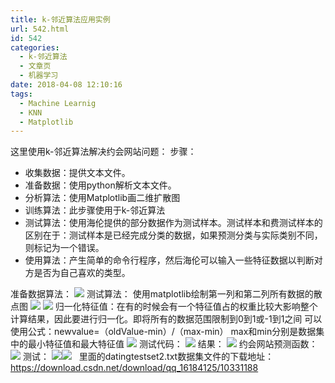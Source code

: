 ```yaml
---
title: k-邻近算法应用实例
url: 542.html
id: 542
categories:
  - k-邻近算法
  - 文章页
  - 机器学习
date: 2018-04-08 12:10:16
tags:
  - Machine Learnig
  - KNN
  - Matplotlib
---
```


这里使用k-邻近算法解决约会网站问题： 步骤：

*   收集数据：提供文本文件。
*   准备数据：使用python解析文本文件。
*   分析算法：使用Matplotlib画二维扩散图
*   训练算法：此步骤使用于k-邻近算法
*   测试算法：使用海伦提供的部分数据作为测试样本。测试样本和费测试样本的区别在于：测试样本是已经完成分类的数据，如果预测分类与实际类别不同，则标记为一个错误。
*   使用算法：产生简单的命令行程序，然后海伦可以输入一些特征数据以判断对方是否为自己喜欢的类型。

准备数据算法： ![](http://47.100.4.8/wp-content/uploads/2018/04/圣诞节好想吃.png) 测试算法： 使用matplotlib绘制第一列和第二列所有数据的散点图 ![](http://47.100.4.8/wp-content/uploads/2018/04/下水道法规.png) ![](http://47.100.4.8/wp-content/uploads/2018/04/个人特让他.png) 归一化特征值：在有的时候会有一个特征值占的权重比较大影响整个计算结果，因此要进行归一化。即将所有的数据范围限制到0到1或-1到1之间 可以使用公式：newvalue=（oldValue-min）/（max-min） max和min分别是数据集中的最小特征值和最大特征值 ![](http://47.100.4.8/wp-content/uploads/2018/04/当非同热腾腾.png) 测试代码： ![](http://47.100.4.8/wp-content/uploads/2018/04/突然热腾腾.png) 结果： ![](http://47.100.4.8/wp-content/uploads/2018/04/额外热污染天.png) 约会网站预测函数： ![](http://47.100.4.8/wp-content/uploads/2018/04/突然对方而儿童.png) 测试： ![](http://47.100.4.8/wp-content/uploads/2018/04/1111111123123123.png)![](http://47.100.4.8/wp-content/uploads/2018/04/32443123123.png)   里面的datingtestset2.txt数据集文件的下载地址： https://download.csdn.net/download/qq_16184125/10331188